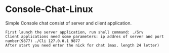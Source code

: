 # Console-Chat-Linux
Simple Console chat consist of server and client application. 
```
First launch the server application, run shell command: ./Srv
Client applications need some parameters: ip addres of server and port number(9877) ./Cli 127.0.0.1 9877
After start you need enter the nick for chat (max. length 24 letter)
```
